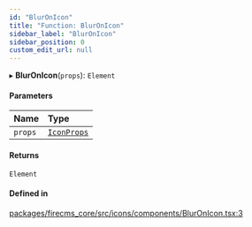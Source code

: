 ```yaml
---
id: "BlurOnIcon"
title: "Function: BlurOnIcon"
sidebar_label: "BlurOnIcon"
sidebar_position: 0
custom_edit_url: null
---
```


▸ **BlurOnIcon**(`props`): `Element`

#### Parameters

| Name | Type |
| :------ | :------ |
| `props` | [`IconProps`](../types/IconProps.md) |

#### Returns

`Element`

#### Defined in

[packages/firecms_core/src/icons/components/BlurOnIcon.tsx:3](https://github.com/FireCMSco/firecms/blob/d45f3739/packages/firecms_core/src/icons/components/BlurOnIcon.tsx#L3)
